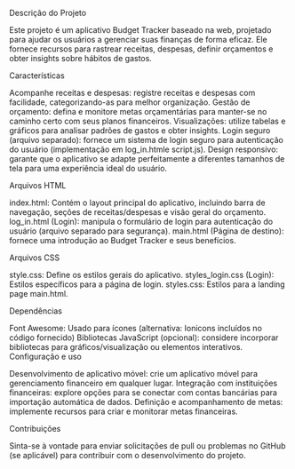 Descrição do Projeto

Este projeto é um aplicativo Budget Tracker baseado na web, projetado para ajudar os usuários a gerenciar suas finanças de forma eficaz. Ele fornece recursos para rastrear receitas, despesas, definir orçamentos e obter insights sobre hábitos de gastos.

Características

Acompanhe receitas e despesas: registre receitas e despesas com facilidade, categorizando-as para melhor organização.
Gestão de orçamento: defina e monitore metas orçamentárias para manter-se no caminho certo com seus planos financeiros.
Visualizações: utilize tabelas e gráficos para analisar padrões de gastos e obter insights.
Login seguro (arquivo separado): fornece um sistema de login seguro para autenticação do usuário (implementação em log_in.htmle script.js).
Design responsivo: garante que o aplicativo se adapte perfeitamente a diferentes tamanhos de tela para uma experiência ideal do usuário.

Arquivos HTML

index.html: Contém o layout principal do aplicativo, incluindo barra de navegação, seções de receitas/despesas e visão geral do orçamento.
log_in.html (Login): manipula o formulário de login para autenticação do usuário (arquivo separado para segurança).
main.html (Página de destino): fornece uma introdução ao Budget Tracker e seus benefícios.

Arquivos CSS

style.css: Define os estilos gerais do aplicativo.
styles_login.css (Login): Estilos específicos para a página de login.
styles.css: Estilos para a landing page main.html.

Dependências

Font Awesome: Usado para ícones (alternativa: Ionicons incluídos no código fornecido)
Bibliotecas JavaScript (opcional): considere incorporar bibliotecas para gráficos/visualização ou elementos interativos.
Configuração e uso


Desenvolvimento de aplicativo móvel: crie um aplicativo móvel para gerenciamento financeiro em qualquer lugar.
Integração com instituições financeiras: explore opções para se conectar com contas bancárias para importação automática de dados.
Definição e acompanhamento de metas: implemente recursos para criar e monitorar metas financeiras.


Contribuições

Sinta-se à vontade para enviar solicitações de pull ou problemas no GitHub (se aplicável) para contribuir com o desenvolvimento do projeto.

